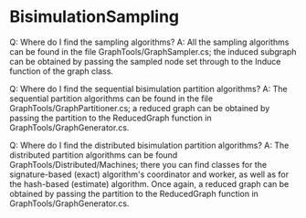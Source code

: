 BisimulationSampling
====================

Q: Where do I find the sampling algorithms?
A: All the sampling algorithms can be found in the file GraphTools/GraphSampler.cs; the induced subgraph can be obtained by passing the sampled node set through to the Induce function of the graph class.

Q: Where do I find the sequential bisimulation partition algorithms?
A: The sequential partition algorithms can be found in the file GraphTools/GraphPartitioner.cs; a reduced graph can be obtained by passing the partition to the ReducedGraph function in GraphTools/GraphGenerator.cs.

Q: Where do I find the distributed bisimulation partition algorithms?
A: The distributed partition algorithms can be found GraphTools/Distributed/Machines; there you can find classes for the signature-based (exact) algorithm's coordinator and worker, as well as for the hash-based (estimate) algorithm. Once again, a reduced graph can be obtained by passing the partition to the ReducedGraph function in GraphTools/GraphGenerator.cs.
